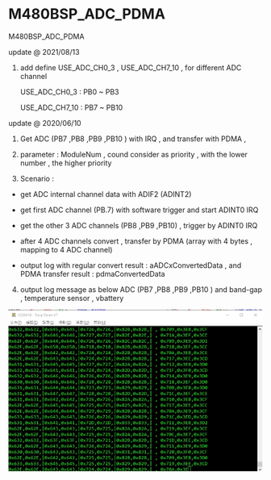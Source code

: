 # M480BSP_ADC_PDMA
 M480BSP_ADC_PDMA


update @ 2021/08/13

1. add define USE_ADC_CH0_3 , USE_ADC_CH7_10 , for different ADC channel
	
	USE_ADC_CH0_3 : PB0 ~ PB3
	
	USE_ADC_CH7_10 : PB7 ~ PB10


update @ 2020/06/10

1. Get ADC (PB7 ,PB8 ,PB9 ,PB10 ) with IRQ , and transfer with PDMA , 

2. parameter : ModuleNum , cound consider as priority , with the lower number , the higher priority

3. Scenario : 

- get ADC internal channel data with ADIF2 (ADINT2)

- get first ADC channel (PB.7) with software trigger and start ADINT0 IRQ

- get the other 3 ADC channels (PB8 ,PB9 ,PB10) , trigger by ADINT0 IRQ

- after 4 ADC channels convert , transfer by PDMA (array with 4 bytes , mapping to 4 ADC channel)

- output log with regular convert result : aADCxConvertedData , and PDMA transfer result : pdmaConvertedData

4. output log message as below ADC (PB7 ,PB8 ,PB9 ,PB10 ) and band-gap , temperature sensor , vbattery

![image](https://github.com/released/M480BSP_ADC_PDMA/blob/master/log.jpg)
